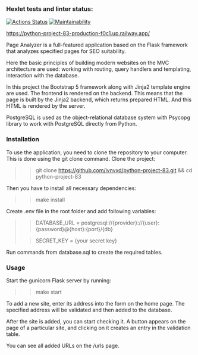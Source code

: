 ### Hexlet tests and linter status:
[![Actions Status](https://github.com/Zlober/python-project-83/workflows/hexlet-check/badge.svg)](https://github.com/Zlober/python-project-83/actions)
[![Maintainability](https://api.codeclimate.com/v1/badges/68276b7a11956a1fd0ed/maintainability)](https://codeclimate.com/github/Zlober/python-project-83/maintainability)

https://python-project-83-production-f0c1.up.railway.app/

Page Analyzer is a full-featured application based on the Flask framework that analyzes specified pages for SEO suitability.

Here the basic principles of building modern websites on the MVC architecture are used: working with routing, query handlers and templating, interaction with the database.

In this project the Bootstrap 5 framework along with Jinja2 template engine are used. The frontend is rendered on the backend. This means that the page is built by the Jinja2 backend, which returns prepared HTML. And this HTML is rendered by the server.

PostgreSQL is used as the object-relational database system with Psycopg library to work with PostgreSQL directly from Python.

### Installation
To use the application, you need to clone the repository to your computer. This is done using the git clone command. Clone the project:
>> git clone https://github.com/ivnvxd/python-project-83.git && cd python-project-83

Then you have to install all necessary dependencies:
>> make install 

Create .env file in the root folder and add following variables:
>> DATABASE_URL = postgresql://{provider}://{user}:{password}@{host}:{port}/{db}
> 
>> SECRET_KEY = {your secret key}

Run commands from database.sql to create the required tables.

### Usage
Start the gunicorn Flask server by running:
>> make start

To add a new site, enter its address into the form on the home page. The specified address will be validated and then added to the database.

After the site is added, you can start checking it. A button appears on the page of a particular site, and clicking on it creates an entry in the validation table.

You can see all added URLs on the /urls page.